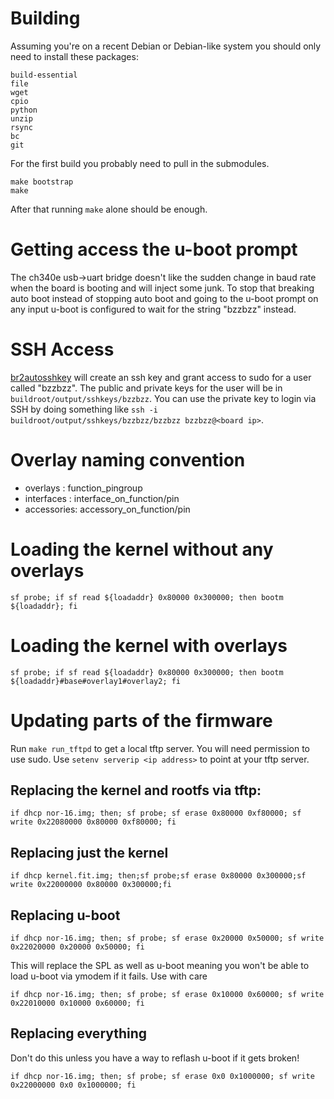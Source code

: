 # Building

Assuming you're on a recent Debian or Debian-like system you
should only need to install these packages:

```
build-essential
file
wget
cpio
python
unzip
rsync
bc
git
```

For the first build you probably need to pull in the submodules.

```
make bootstrap
make
```

After that running ```make``` alone should be enough.

# Getting access the u-boot prompt

The ch340e usb->uart bridge doesn't like the sudden change in baud rate
when the board is booting and will inject some junk. To stop that breaking
auto boot instead of stopping auto boot and going to the u-boot prompt
on any input u-boot is configured to wait for the string "bzzbzz" instead.

# SSH Access

[br2autosshkey](https://github.com/fifteenhex/br2autosshkey) will create
an ssh key and grant access to sudo for a user called "bzzbzz". The public
and private keys for the user will be in ```buildroot/output/sshkeys/bzzbzz```.
You can use the private key to login via SSH by doing something like
```ssh -i buildroot/output/sshkeys/bzzbzz/bzzbzz bzzbzz@<board ip>```.


# Overlay naming convention

- overlays : function_pingroup
- interfaces : interface_on_function/pin
- accessories: accessory_on_function/pin

# Loading the kernel without any overlays

```
sf probe; if sf read ${loadaddr} 0x80000 0x300000; then bootm ${loadaddr}; fi
```

# Loading the kernel with overlays

```
sf probe; if sf read ${loadaddr} 0x80000 0x300000; then bootm ${loadaddr}#base#overlay1#overlay2; fi
```

# Updating parts of the firmware

Run ```make run_tftpd``` to get a local tftp server. You will need permission to use sudo.
Use ```setenv serverip <ip address>``` to point at your tftp server.

## Replacing the kernel and rootfs via tftp:

```
if dhcp nor-16.img; then; sf probe; sf erase 0x80000 0xf80000; sf write 0x22080000 0x80000 0xf80000; fi
```

## Replacing just the kernel

```
if dhcp kernel.fit.img; then;sf probe;sf erase 0x80000 0x300000;sf write 0x22000000 0x80000 0x300000;fi
```

## Replacing u-boot

```
if dhcp nor-16.img; then; sf probe; sf erase 0x20000 0x50000; sf write 0x22020000 0x20000 0x50000; fi
```

This will replace the SPL as well as u-boot meaning you won't be able to load u-boot via ymodem if it fails. Use with care

```
if dhcp nor-16.img; then; sf probe; sf erase 0x10000 0x60000; sf write 0x22010000 0x10000 0x60000; fi
```

## Replacing everything

Don't do this unless you have a way to reflash u-boot if it gets broken!

```
if dhcp nor-16.img; then; sf probe; sf erase 0x0 0x1000000; sf write 0x22000000 0x0 0x1000000; fi
```

